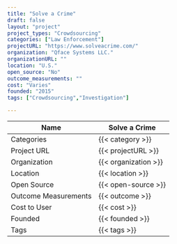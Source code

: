 ```yaml
---
title: "Solve a Crime"
draft: false
layout: "project"
project_types: "Crowdsourcing"
categories: ["Law Enforcement"]
projectURL: "https://www.solveacrime.com/"
organization: "Qface Systems LLC."
organizationURL: ""
location: "U.S."
open_source: "No"
outcome_measurements: ""
cost: "Varies"
founded: "2015"
tags: ["Crowdsourcing","Investigation"]

---
```



Name                    |  Solve a Crime    
------------------------|----
Categories              | {{< category >}} 
Project URL             | {{< projectURL >}} 
Organization            | {{< organization >}} 
Location                | {{< location >}} 
Open Source             | {{< open-source >}} 
Outcome Measurements    | {{< outcome >}} 
Cost to User            | {{< cost >}} 
Founded                 | {{< founded >}} 
Tags                    | {{< tags >}} 

